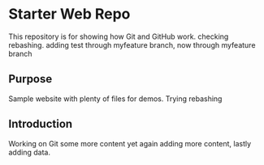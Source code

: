 # Starter Web Repo

This repository is for showing how Git and GitHub work. checking rebashing. adding test through myfeature branch, now through myfeature branch

## Purpose

Sample website with plenty of files for demos. Trying rebashing

## Introduction

Working on Git some more content yet again adding more content, lastly adding data. 